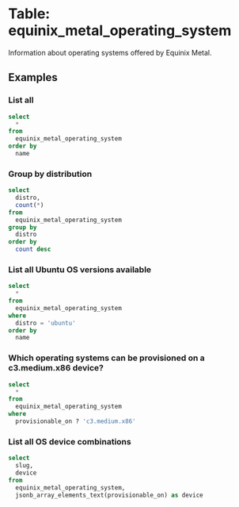 # Table: equinix_metal_operating_system

Information about operating systems offered by Equinix Metal.

## Examples

### List all

```sql
select
  *
from
  equinix_metal_operating_system
order by
  name
```

### Group by distribution

```sql
select
  distro,
  count(*)
from
  equinix_metal_operating_system
group by
  distro
order by
  count desc
```

### List all Ubuntu OS versions available

```sql
select
  *
from
  equinix_metal_operating_system
where
  distro = 'ubuntu'
order by
  name
```

### Which operating systems can be provisioned on a c3.medium.x86 device?

```sql
select
  *
from
  equinix_metal_operating_system
where
  provisionable_on ? 'c3.medium.x86'
```

### List all OS device combinations

```sql
select
  slug,
  device
from
  equinix_metal_operating_system,
  jsonb_array_elements_text(provisionable_on) as device
```

